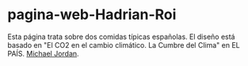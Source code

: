 # pagina-web-Hadrian-Roi
Esta página trata sobre dos comidas típicas españolas. El diseño está basado en "El CO2 en el cambio climático. La Cumbre del Clima" en EL PAÍS.
<a href="https://antoniolopez29.github.io/pagina-web-Antonio-Izan/" target="_blank" title="Enlace a mi página web. Abre en ventana nueva.">Michael Jordan</a>.
